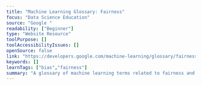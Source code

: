 ```yaml
---
title: "Machine Learning Glossary: Fairness"
focus: "Data Science Education"
source: "Google "
readability: ["Beginner"]
type: "Website Resource"
toolPurpose: []
toolAccessibilityIssues: []
openSource: false
link: "https://developers.google.com/machine-learning/glossary/fairness"
keywords: []
learnTags: ["bias","fairness"]
summary: "A glossary of machine learning terms related to fairness and bias. "
---
```


